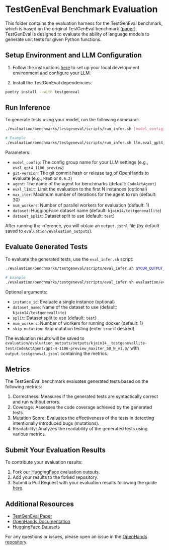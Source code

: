 # TestGenEval Benchmark Evaluation

This folder contains the evaluation harness for the TestGenEval benchmark, which is based on the original TestGenEval benchmark ([paper](https://arxiv.org/abs/2410.00752)). TestGenEval is designed to evaluate the ability of language models to generate unit tests for given Python functions.

## Setup Environment and LLM Configuration

1. Follow the instructions [here](../../README.md#setup) to set up your local development environment and configure your LLM.

2. Install the TestGenEval dependencies:
```bash
poetry install --with testgeneval
```

## Run Inference

To generate tests using your model, run the following command:

```bash
./evaluation/benchmarks/testgeneval/scripts/run_infer.sh [model_config] [git-version] [agent] [eval_limit] [max_iter] [num_workers] [dataset] [dataset_split]

# Example
./evaluation/benchmarks/testgeneval/scripts/run_infer.sh llm.eval_gpt4_1106_preview HEAD CodeActAgent 100 30 1 kjain14/testgenevallite test
```

Parameters:
- `model_config`: The config group name for your LLM settings (e.g., `eval_gpt4_1106_preview`)
- `git-version`: The git commit hash or release tag of OpenHands to evaluate (e.g., `HEAD` or `0.6.2`)
- `agent`: The name of the agent for benchmarks (default: `CodeActAgent`)
- `eval_limit`: Limit the evaluation to the first N instances (optional)
- `max_iter`: Maximum number of iterations for the agent to run (default: 30)
- `num_workers`: Number of parallel workers for evaluation (default: 1)
- `dataset`: HuggingFace dataset name (default: `kjain14/testgenevallite`)
- `dataset_split`: Dataset split to use (default: `test`)

After running the inference, you will obtain an `output.jsonl` file (by default saved to `evaluation/evaluation_outputs`).

## Evaluate Generated Tests

To evaluate the generated tests, use the `eval_infer.sh` script:

```bash
./evaluation/benchmarks/testgeneval/scripts/eval_infer.sh $YOUR_OUTPUT_JSONL [instance_id] [dataset_name] [split] [num_workers] [skip_mutation]

# Example
./evaluation/benchmarks/testgeneval/scripts/eval_infer.sh evaluation/evaluation_outputs/outputs/kjain14__testgenevallite-test/CodeActAgent/gpt-4-1106-preview_maxiter_50_N_v1.0/output.jsonl
```

Optional arguments:
- `instance_id`: Evaluate a single instance (optional)
- `dataset_name`: Name of the dataset to use (default: `kjain14/testgenevallite`)
- `split`: Dataset split to use (default: `test`)
- `num_workers`: Number of workers for running docker (default: 1)
- `skip_mutation`: Skip mutation testing (enter `true` if desired)

The evaluation results will be saved to `evaluation/evaluation_outputs/outputs/kjain14__testgenevallite-test/CodeActAgent/gpt-4-1106-preview_maxiter_50_N_v1.0/` with `output.testgeneval.jsonl` containing the metrics.

## Metrics

The TestGenEval benchmark evaluates generated tests based on the following metrics:

1. Correctness: Measures if the generated tests are syntactically correct and run without errors.
2. Coverage: Assesses the code coverage achieved by the generated tests.
3. Mutation Score: Evaluates the effectiveness of the tests in detecting intentionally introduced bugs (mutations).
4. Readability: Analyzes the readability of the generated tests using various metrics.

## Submit Your Evaluation Results

To contribute your evaluation results:

1. Fork [our HuggingFace evaluation outputs](https://huggingface.co/spaces/OpenHands/evaluation).
2. Add your results to the forked repository.
3. Submit a Pull Request with your evaluation results following the guide [here](https://huggingface.co/docs/hub/en/repositories-pull-requests-discussions#pull-requests-and-discussions).

## Additional Resources

- [TestGenEval Paper](https://arxiv.org/abs/2410.00752)
- [OpenHands Documentation](https://github.com/All-Hands-AI/OpenHands)
- [HuggingFace Datasets](https://huggingface.co/datasets)

For any questions or issues, please open an issue in the [OpenHands repository](https://github.com/All-Hands-AI/OpenHands/issues).
